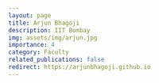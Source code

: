```yaml
---
layout: page
title: Arjun Bhagoji
description: IIT Bombay
img: assets/img/arjun.jpg
importance: 4
category: Faculty
related_publications: false
redirect: https://arjunbhagoji.github.io
---
```


